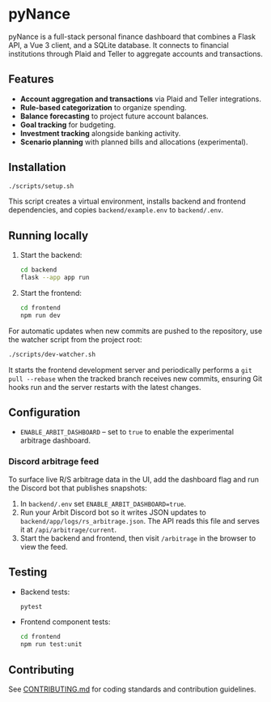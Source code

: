 # pyNance

pyNance is a full-stack personal finance dashboard that combines a Flask API, a Vue 3 client, and a SQLite database. It connects to financial institutions through Plaid and Teller to aggregate accounts and transactions.

## Features

- **Account aggregation and transactions** via Plaid and Teller integrations.
- **Rule-based categorization** to organize spending.
- **Balance forecasting** to project future account balances.
- **Goal tracking** for budgeting.
- **Investment tracking** alongside banking activity.
- **Scenario planning** with planned bills and allocations (experimental).

## Installation

```bash
./scripts/setup.sh
```

This script creates a virtual environment, installs backend and frontend dependencies, and copies `backend/example.env` to `backend/.env`.

## Running locally

1. Start the backend:
   ```bash
   cd backend
   flask --app app run
   ```
2. Start the frontend:
   ```bash
   cd frontend
   npm run dev
   ```

For automatic updates when new commits are pushed to the repository, use the
watcher script from the project root:

```bash
./scripts/dev-watcher.sh
```

It starts the frontend development server and periodically performs a
`git pull --rebase` when the tracked branch receives new commits, ensuring Git
hooks run and the server restarts with the latest changes.

## Configuration

- `ENABLE_ARBIT_DASHBOARD` – set to `true` to enable the experimental arbitrage dashboard.

### Discord arbitrage feed

To surface live R/S arbitrage data in the UI, add the dashboard flag and run the Discord bot that publishes snapshots:

1. In `backend/.env` set `ENABLE_ARBIT_DASHBOARD=true`.
2. Run your Arbit Discord bot so it writes JSON updates to `backend/app/logs/rs_arbitrage.json`.
   The API reads this file and serves it at `/api/arbitrage/current`.
3. Start the backend and frontend, then visit `/arbitrage` in the browser to view the feed.

## Testing

- Backend tests:
  ```bash
  pytest
  ```
- Frontend component tests:
  ```bash
  cd frontend
  npm run test:unit
  ```

## Contributing

See [CONTRIBUTING.md](CONTRIBUTING.md) for coding standards and contribution guidelines.
